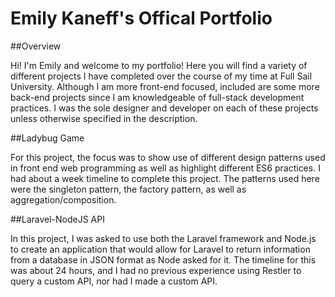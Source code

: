 # Emily Kaneff's Offical Portfolio

##Overview

Hi! I'm Emily and welcome to my portfolio! Here you will find a variety of different projects I have completed over the course of my time at Full Sail University. Although I am more front-end focused, included are some more back-end projects since I am knowledgeable of full-stack development practices. I was the sole designer and developer on each of these projects unless otherwise specified in the description.

##Ladybug Game

For this project, the focus was to show use of different design patterns used in front end web programming as well as highlight different ES6 practices. I had about a week timeline to complete this project. The patterns used here were the singleton pattern, the factory pattern, as well as aggregation/composition.


##Laravel-NodeJS API

In this project, I was asked to use both the Laravel framework and Node.js to create an application that would allow for Laravel to return information from a database in JSON format as Node asked for it. The timeline for this was about 24 hours, and I had no previous experience using Restler to query a custom API, nor had I made a custom API.


